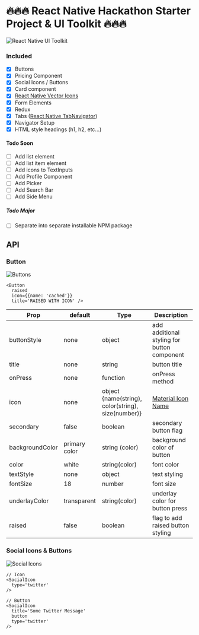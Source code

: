 # 🔥🔥🔥 React Native Hackathon Starter Project & UI Toolkit 🔥🔥🔥

![React Native UI Toolkit](http://i.imgur.com/80RWAyT.png)

### Included
- [x] Buttons
- [x] Pricing Component
- [x] Social Icons / Buttons 
- [x] Card component
- [x] [React Native Vector Icons](https://github.com/oblador/react-native-vector-icons)
- [x] Form Elements
- [x] Redux
- [x] Tabs ([React Native TabNavigator](https://github.com/exponentjs/react-native-tab-navigator))
- [x] Navigator Setup
- [x] HTML style headings (h1, h2, etc...)

#### Todo Soon
- [ ] Add list element
- [ ] Add list item element
- [ ] Add icons to TextInputs
- [ ] Add Profile Component
- [ ] Add Picker
- [ ] Add Search Bar
- [ ] Add Side Menu

##### Todo Major
- [ ] Separate into separate installable NPM package


## API

### Button

![Buttons](http://i.imgur.com/aZNhgFp.png)

```
<Button
  raised
  icon={{name: 'cached'}}
  title='RAISED WITH ICON' />
```

| Prop | default | Type | Description |
| ---- | ---- | ----| ---- |
| buttonStyle | none | object | add additional styling for button component |
| title | none | string | button title | 
| onPress | none | function | onPress method |
| icon | none | object {name(string), color(string), size(number)} | [Material Icon Name](https://design.google.com/icons/) | 
| secondary | false | boolean | secondary button flag |
| backgroundColor | primary color | string (color) | background color of button |
| color | white | string(color) | font color |
| textStyle | none | object | text styling |
| fontSize | 18 | number | font size |
| underlayColor | transparent | string(color) | underlay color for button press |
| raised | false | boolean | flag to add raised button styling |

### Social Icons & Buttons

![Social Icons](http://i.imgur.com/k9jQh2u.png)

```
// Icon
<SocialIcon
  type='twitter'
/>

// Button
<SocialIcon
  title='Some Twitter Message'
  button
  type='twitter'
/>
```
